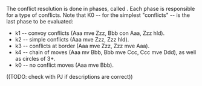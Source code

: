 The conflict resolution is done in phases, called <math>K_n</math>. Each phase
is responsible for a type of conflicts.
Note that K0 -- for the simplest "conflicts" -- is the last phase to be evaluated:

 * k1 -- convoy conflicts (Aaa mve Zzz, Bbb con Aaa, Zzz hld). 
 * k2 -- simple conflicts (Aaa mve Zzz, Zzz hld).
 * k3 -- conflicts at border (Aaa mve Zzz, Zzz mve Aaa).
 * k4 -- chain of moves (Aaa mv Bbb, Bbb mve Ccc, Ccc mve Ddd), as well as circles of 3+.
 * k0 -- no conflict moves (Aaa mve Bbb).

((TODO: check with PJ if descriptions are correct))
